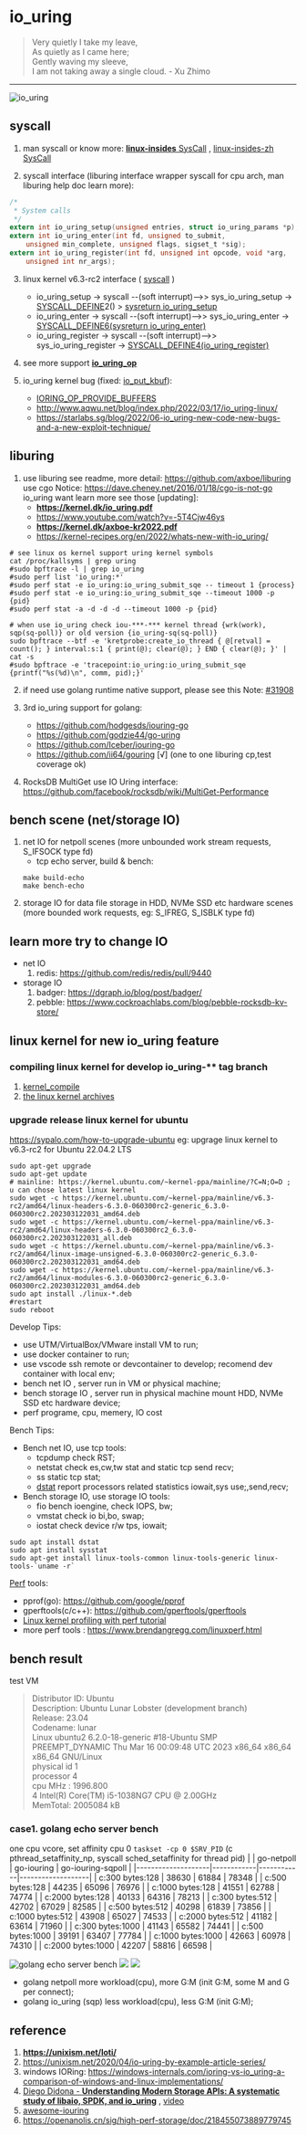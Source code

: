 # io_uring
> Very quietly I take my leave,<br>
> As quietly as I came here;<br>
> Gently waving my sleeve,<br>
> I am not taking away a single cloud. - Xu Zhimo
---

![io_uring](./docs/io_uring_logo.png)
## syscall
1. man syscall or know more: [**<u>linux-insides</u>** SysCall](https://github.com/0xAX/linux-insides/tree/master/SysCall) , [linux-insides-zh SysCall](https://github.com/MintCN/linux-insides-zh/tree/master/SysCall)

2. syscall interface (liburing interface wrapper syscall for cpu arch, man liburing help doc learn more):<br>
```c
/*
 * System calls
 */
extern int io_uring_setup(unsigned entries, struct io_uring_params *p);
extern int io_uring_enter(int fd, unsigned to_submit,
	unsigned min_complete, unsigned flags, sigset_t *sig);
extern int io_uring_register(int fd, unsigned int opcode, void *arg,
	unsigned int nr_args);
```
3. linux kernel v6.3-rc2 interface ( [syscall](https://sourcegraph.com/github.com/torvalds/linux@v6.3-rc2/-/blob/tools/io_uring/syscall.c) )
    * io_uring_setup -> syscall  --(soft interrupt)-->> sys_io_uring_setup -> [SYSCALL_DEFINE](https://sourcegraph.com/github.com/torvalds/linux@v6.3-rc2/-/blob/include/linux/syscalls.h?L226)2() > [sysreturn io_uring_setup](https://sourcegraph.com/github.com/torvalds/linux@v6.3-rc2/-/blob/io_uring/io_uring.c?L3828)
    * io_uring_enter -> syscall --(soft interrupt)-->> sys_io_uring_enter ->  [SYSCALL_DEFINE6(sysreturn io_uring_enter)](https://sourcegraph.com/github.com/torvalds/linux@v6.3-rc2/-/blob/io_uring/io_uring.c?L3392)
    * io_uring_register -> syscall --(soft interrupt)-->> sys_io_uring_register -> [SYSCALL_DEFINE4(io_uring_register)](https://sourcegraph.com/github.com/torvalds/linux@v6.3-rc2/-/blob/io_uring/io_uring.c?L4303)

4. see more support [**io_uring_op**](https://sourcegraph.com/github.com/torvalds/linux@v6.3-rc2/-/blob/include/uapi/linux/io_uring.h?L176)

5. io_uring kernel bug (fixed: [io_put_kbuf](https://sourcegraph.com/github.com/torvalds/linux@v6.3-rc2/-/blob/io_uring/kbuf.h?L124)):
    * [IORING_OP_PROVIDE_BUFFERS](https://yhbt.net/lore/all/20200228203053.25023-1-axboe@kernel.dk/T/)
    * http://www.aqwu.net/blog/index.php/2022/03/17/io_uring-linux/
    * https://starlabs.sg/blog/2022/06-io_uring-new-code-new-bugs-and-a-new-exploit-technique/

## liburing
1. use liburing see readme, more detail: https://github.com/axboe/liburing <br> use cgo Notice: https://dave.cheney.net/2016/01/18/cgo-is-not-go <br> io_uring want learn more see those [updating]:
    * **https://kernel.dk/io_uring.pdf**
    * https://www.youtube.com/watch?v=-5T4Cjw46ys
    * **https://kernel.dk/axboe-kr2022.pdf**
    * https://kernel-recipes.org/en/2022/whats-new-with-io_uring/

```shell
# see linux os kernel support uring kernel symbols
cat /proc/kallsyms | grep uring
#sudo bpftrace -l | grep io_uring
#sudo perf list 'io_uring:*'
#sudo perf stat -e io_uring:io_uring_submit_sqe -- timeout 1 {process}
#sudo perf stat -e io_uring:io_uring_submit_sqe --timeout 1000 -p {pid}
#sudo perf stat -a -d -d -d --timeout 1000 -p {pid}

# when use io_uring check iou-***-*** kernel thread {wrk(work), sqp(sq-poll)} or old version {io_uring-sq(sq-poll)}
sudo bpftrace --btf -e 'kretprobe:create_io_thread { @[retval] = count(); } interval:s:1 { print(@); clear(@); } END { clear(@); }' | cat -s
#sudo bpftrace -e 'tracepoint:io_uring:io_uring_submit_sqe {printf("%s(%d)\n", comm, pid);}'
```

2. if need use golang runtime native support, please see this Note: [#31908](https://github.com/golang/go/issues/31908)

3. 3rd io_uring support for golang:
    * https://github.com/hodgesds/iouring-go 
    * https://github.com/godzie44/go-uring 
    * https://github.com/Iceber/iouring-go
    * https://github.com/ii64/gouring [√] (one to one liburing cp,test coverage ok)

4. RocksDB MultiGet use IO Uring interface: https://github.com/facebook/rocksdb/wiki/MultiGet-Performance

## bench scene (net/storage IO)
1. net IO for netpoll scenes (more unbounded work stream requests, S_IFSOCK type fd)
    * tcp echo server, build & bench:
    ```shell
    make build-echo
    make bench-echo
    ```
2. storage IO for data file storage in HDD, NVMe SSD etc hardware scenes (more bounded work requests, eg: S_IFREG, S_ISBLK type fd)

## learn more try to change IO
* net IO
    1. redis: https://github.com/redis/redis/pull/9440
* storage IO
    1. badger: https://dgraph.io/blog/post/badger/
    2. pebble: https://www.cockroachlabs.com/blog/pebble-rocksdb-kv-store/

## linux kernel for new io_uring feature
### compiling linux kernel for develop io_uring-** tag branch
1. [kernel_compile](https://www.cyberciti.biz/tips/compiling-linux-kernel-26.html)
2. [the linux kernel archives](https://www.kernel.org/)
### upgrade release linux kernel for ubuntu 
https://sypalo.com/how-to-upgrade-ubuntu
eg: upgrage linux kernel to v6.3-rc2 for Ubuntu 22.04.2 LTS
```shell
sudo apt-get upgrade
sudo apt-get update
# mainline: https://kernel.ubuntu.com/~kernel-ppa/mainline/?C=N;O=D ; u can chose latest linux kernel
sudo wget -c https://kernel.ubuntu.com/~kernel-ppa/mainline/v6.3-rc2/amd64/linux-headers-6.3.0-060300rc2-generic_6.3.0-060300rc2.202303122031_amd64.deb
sudo wget -c https://kernel.ubuntu.com/~kernel-ppa/mainline/v6.3-rc2/amd64/linux-headers-6.3.0-060300rc2_6.3.0-060300rc2.202303122031_all.deb
sudo wget -c https://kernel.ubuntu.com/~kernel-ppa/mainline/v6.3-rc2/amd64/linux-image-unsigned-6.3.0-060300rc2-generic_6.3.0-060300rc2.202303122031_amd64.deb
sudo wget -c https://kernel.ubuntu.com/~kernel-ppa/mainline/v6.3-rc2/amd64/linux-modules-6.3.0-060300rc2-generic_6.3.0-060300rc2.202303122031_amd64.deb
sudo apt install ./linux-*.deb
#restart
sudo reboot
```
Develop Tips: 
* use UTM/VirtualBox/VMware install VM to run;
* use docker container to run;
* use vscode ssh remote or devcontainer to develop; recomend dev container with local env;
* bench net IO , server run in VM or physical machine;
* bench storage IO , server run in physical machine mount HDD, NVMe SSD etc hardware device;
* perf programe, cpu, memery, IO cost

Bench Tips:
* Bench net IO, use tcp tools: 
    * tcpdump check RST;
    * netstat check es,cw,tw stat and static tcp send recv;
    * ss static tcp stat;
    * <u>dstat</u> report processors related statistics iowait,sys use;,send,recv;
* Bench storage IO, use storage IO tools: 
    * fio bench ioengine, check IOPS, bw;
    * vmstat check io bi,bo, swap;
    * iostat check device r/w tps, iowait;
```shell
sudo apt install dstat
sudo apt install sysstat
sudo apt-get install linux-tools-common linux-tools-generic linux-tools-`uname -r`
```
[Perf](https://en.wikipedia.org/wiki/Perf_(Linux)) tools: 
* pprof(go): https://github.com/google/pprof
* gperftools(c/c++): https://github.com/gperftools/gperftools 
* [Linux kernel profiling with perf tutorial](https://perf.wiki.kernel.org/index.php/Tutorial)
* more perf tools : https://www.brendangregg.com/linuxperf.html

## bench result
test VM
> Distributor ID: Ubuntu <br>
Description: Ubuntu Lunar Lobster (development branch) <br>
Release: 23.04 <br>
Codename: lunar <br>
Linux ubuntu2 6.2.0-18-generic #18-Ubuntu SMP PREEMPT_DYNAMIC Thu Mar 16 00:09:48 UTC 2023 x86_64 x86_64 x86_64 GNU/Linux <br>
physical id 1 <br>
processor 4 <br>
cpu MHz : 1996.800 <br>
4  Intel(R) Core(TM) i5-1038NG7 CPU @ 2.00GHz <br>
MemTotal: 2005084 kB <br>

### **case1**. golang echo server  bench
one cpu vcore, set affinity cpu 0 `taskset -cp 0 $SRV_PID` (c pthread_setaffinity_np, syscall sched_setaffinity for thread pid)
|                    | go-netpoll | go-iouring | go-iouring-sqpoll |
|--------------------|------------|------------|-------------------|
| c:300 bytes:128    | 38630 | 61884 | 78348 |
| c:500 bytes:128    | 44235 | 65096 | 76976 |
| c:1000 bytes:128   | 41551 | 62788 | 74774 |
| c:2000 bytes:128   | 40133 | 64316 | 78213 |
| c:300 bytes:512    | 42702 | 67029 | 82585 |
| c:500 bytes:512    | 40298 | 61839 | 73856 |
| c:1000 bytes:512   | 43908 | 65027 | 74533 |
| c:2000 bytes:512   | 41182 | 63614 | 71960 |
| c:300 bytes:1000   | 41143 | 65582 | 74441 |
| c:500 bytes:1000   | 39191 | 63407 | 77784 |
| c:1000 bytes:1000  | 42663 | 60978 | 74310 |
| c:2000 bytes:1000  | 42207 | 58816 | 66598 |

![golang echo server bench](./docs/golang%20echo%20server%20(1%20core)%20rps-chart.png)
![](./docs/golang_iouring_sqp_echo_server_workload(1c).png)
![](./docs/golang_netpoll_again_echo_server_workload(1c).png)
* golang netpoll more workload(cpu), more G:M (init G:M, some M and G per connect);
* golang io_uring (sqp) less workload(cpu), less G:M (init G:M);

## reference
1. **https://unixism.net/loti/**
2. https://unixism.net/2020/04/io-uring-by-example-article-series/
3. windows IORing: https://windows-internals.com/ioring-vs-io_uring-a-comparison-of-windows-and-linux-implementations/ 
4. [Diego Didona - **<u>Understanding Modern Storage APIs: A systematic study of libaio, SPDK, and io_uring</u>**](https://atlarge-research.com/pdfs/2022-systor-apis.pdf) , [video](https://www.youtube.com/watch?v=5jKKVdJJqKY)
5. [awesome-iouring](https://github.com/espoal/awesome-iouring)
6. https://openanolis.cn/sig/high-perf-storage/doc/218455073889779745

